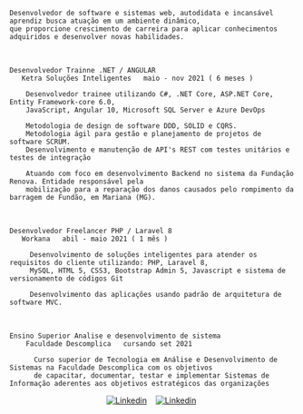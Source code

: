     Desenvolvedor de software e sistemas web, autodidata e incansável aprendiz busca atuação em um ambiente dinâmico, 
    que proporcione crescimento de carreira para aplicar conhecimentos adquiridos e desenvolver novas habilidades.

<br>
  
    Desenvolvedor Trainne .NET / ANGULAR 
       Ketra Soluções Inteligentes   maio - nov 2021 ( 6 meses ) 

        Desenvolvedor trainee utilizando C#, .NET Core, ASP.NET Core, Entity Framework-core 6.0, 
        JavaScript, Angular 10, Microsoft SQL Server e Azure DevOps

        Metodologia de design de software DDD, SOLID e CQRS.
        Metodologia ágil para gestão e planejamento de projetos de software SCRUM.
        Desenvolvimento e manutenção de API's REST com testes unitários e testes de integração

        Atuando com foco em desenvolvimento Backend no sistema da Fundação Renova. Entidade responsável pela
        mobilização para a reparação dos danos causados pelo rompimento da barragem de Fundão, em Mariana (MG).
<br>

    Desenvolvedor Freelancer PHP / Laravel 8 
       Workana   abil - maio 2021 ( 1 mês )

         Desenvolvimento de soluções inteligentes para atender os requisitos do cliente utilizando: PHP, Laravel 8, 
         MySQL, HTML 5, CSS3, Bootstrap Admin 5, Javascript e sistema de versionamento de códigos Git
       
         Desenvolvimento das aplicações usando padrão de arquitetura de software MVC.
         
<br>

    Ensino Superior Analise e desenvolvimento de sistema
        Faculdade Descomplica   cursando set 2021
            
          Curso superior de Tecnologia em Análise e Desenvolvimento de Sistemas na Faculdade Descomplica com os objetivos
          de capacitar, documentar, testar e implementar Sistemas de Informação aderentes aos objetivos estratégicos das organizações

<div>
   <p align="center">
    <a href="https://www.linkedin.com/in/alfredo1995"><img alt="Linkedin" src="https://img.shields.io/badge/-LinkedIn-blue?style=for-the-badge&logo=Linkedin&logoColor=white"></a>&nbsp;&nbsp;&nbsp;
    <a href="https://www.youtube.com/c/ÁreadaProgramação"><img alt="Linkedin" src="https://img.shields.io/youtube/channel/subscribers/UCXKSo8RSfVmrawXleZ-_arg?style=social"></a><a href="https://www.linkedin.com/in/alfredo1995/" target="_blank"></a>&nbsp;
  </p>
</div>
